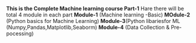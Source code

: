 **This is the Complete Machine learning course Part-1**
Hare there will be total 4 module in each part
**Module-1** (Machine learning -Basic)
**MOdule-2** (Python basics for Machine Learning)
**Module-3**(Python libariesfor ML (Numpy,Pandas,Matplotlib,Seaborm)
**Module-4** (Data Collection & Pre-pocessing)
